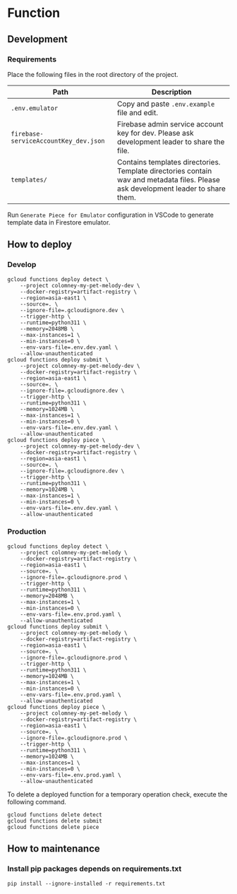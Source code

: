 # Function

## Development

### Requirements

Place the following files in the root directory of the project.

| Path                                  | Description                                                                                                                       |
| ------------------------------------- | --------------------------------------------------------------------------------------------------------------------------------- |
| `.env.emulator`                       | Copy and paste `.env.example` file and edit.                                                                                      |
| `firebase-serviceAccountKey_dev.json` | Firebase admin service account key for dev. Please ask development leader to share the file.                                      |
| `templates/`                          | Contains templates directories. Template directories contain wav and metadata files. Please ask development leader to share them. |

Run `Generate Piece for Emulator` configuration in VSCode to generate template data in Firestore emulator.

## How to deploy

### Develop

```shell
gcloud functions deploy detect \
    --project colomney-my-pet-melody-dev \
    --docker-registry=artifact-registry \
    --region=asia-east1 \
    --source=. \
    --ignore-file=.gcloudignore.dev \
    --trigger-http \
    --runtime=python311 \
    --memory=2048MB \
    --max-instances=1 \
    --min-instances=0 \
    --env-vars-file=.env.dev.yaml \
    --allow-unauthenticated
gcloud functions deploy submit \
    --project colomney-my-pet-melody-dev \
    --docker-registry=artifact-registry \
    --region=asia-east1 \
    --source=. \
    --ignore-file=.gcloudignore.dev \
    --trigger-http \
    --runtime=python311 \
    --memory=1024MB \
    --max-instances=1 \
    --min-instances=0 \
    --env-vars-file=.env.dev.yaml \
    --allow-unauthenticated
gcloud functions deploy piece \
    --project colomney-my-pet-melody-dev \
    --docker-registry=artifact-registry \
    --region=asia-east1 \
    --source=. \
    --ignore-file=.gcloudignore.dev \
    --trigger-http \
    --runtime=python311 \
    --memory=1024MB \
    --max-instances=1 \
    --min-instances=0 \
    --env-vars-file=.env.dev.yaml \
    --allow-unauthenticated
```

### Production

```shell
gcloud functions deploy detect \
    --project colomney-my-pet-melody \
    --docker-registry=artifact-registry \
    --region=asia-east1 \
    --source=. \
    --ignore-file=.gcloudignore.prod \
    --trigger-http \
    --runtime=python311 \
    --memory=2048MB \
    --max-instances=1 \
    --min-instances=0 \
    --env-vars-file=.env.prod.yaml \
    --allow-unauthenticated
gcloud functions deploy submit \
    --project colomney-my-pet-melody \
    --docker-registry=artifact-registry \
    --region=asia-east1 \
    --source=. \
    --ignore-file=.gcloudignore.prod \
    --trigger-http \
    --runtime=python311 \
    --memory=1024MB \
    --max-instances=1 \
    --min-instances=0 \
    --env-vars-file=.env.prod.yaml \
    --allow-unauthenticated
gcloud functions deploy piece \
    --project colomney-my-pet-melody \
    --docker-registry=artifact-registry \
    --region=asia-east1 \
    --source=. \
    --ignore-file=.gcloudignore.prod \
    --trigger-http \
    --runtime=python311 \
    --memory=1024MB \
    --max-instances=1 \
    --min-instances=0 \
    --env-vars-file=.env.prod.yaml \
    --allow-unauthenticated
```

To delete a deployed function for a temporary operation check, execute the following command.

```shell
gcloud functions delete detect
gcloud functions delete submit
gcloud functions delete piece
```

## How to maintenance

### Install pip packages depends on requirements.txt

```shell
pip install --ignore-installed -r requirements.txt
```

